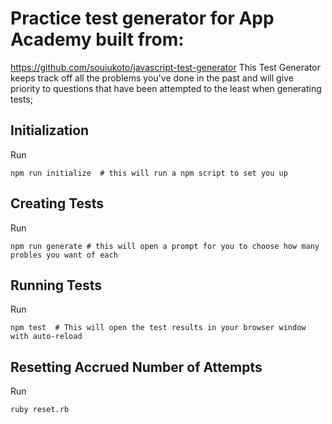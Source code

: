 # Practice test generator for App Academy built from:

https://github.com/souiukoto/javascript-test-generator
This Test Generator keeps track off all the problems you've done in the past and will give priority to questions that have been attempted to the least when generating tests;

## Initialization

Run

```
npm run initialize  # this will run a npm script to set you up
```

## Creating Tests

Run

```
npm run generate # this will open a prompt for you to choose how many probles you want of each
```

## Running Tests

Run

```
npm test  # This will open the test results in your browser window with auto-reload
```

## Resetting Accrued Number of Attempts

Run

```
ruby reset.rb
```
